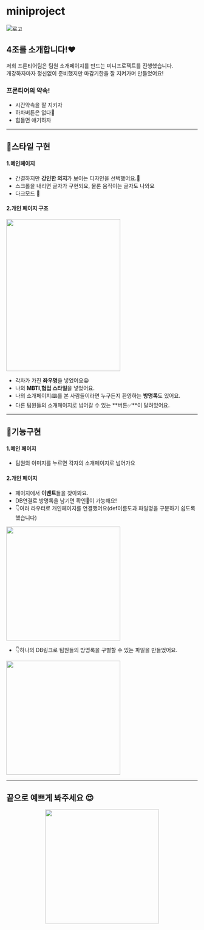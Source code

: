 # miniproject
![로고](https://user-images.githubusercontent.com/111356420/199695663-8b088c97-5ad1-461f-87f6-cda888c13b27.jpg)
## 4조를 소개합니다!❤

저희 프론티어팀은 팀원 소개페이지를 만드는 미니프로젝트를 진행했습니다.<br>
개강하자마자 정신없이 준비했지만 마감기한을 잘 지켜가며 만들었어요!

### 프론티어의 약속!
  + 시간약속을 잘 지키자
  + 하차버튼은 없다💨
  + 힘들면 얘기하자 
  
  --------
 ## 💎스타일 구현
   #### 1.메인페이지
   - 간결하지만 **강인한 의지**가 보이는 디자인을 선택했어요.💪
   - 스크롤을 내리면 글자가 구현되요, 물론 움직이는 글자도 나와요
   - 다크모드 🌉
   
   #### 2.개인 페이지 구조
   <img src="https://user-images.githubusercontent.com/111356420/199701904-ff899858-4728-4322-a5e2-eed3c504c40a.png" width="300" height="400">
  
   + 각자가 가진 **좌우명**을 넣었어요😀
   + 나의 **MBTI**,**협업 스타일**을 넣었어요.
   + 나의 소개페이지🕮를 본 사람들이라면 누구든지 환영하는 **방명록**도 있어요.
   + 다른 팀원들의 소개페이지로 넘어갈 수 있는 **버튼✅**이 달려있어요.
  
  ------------
 ## 🏁기능구현
  #### 1.메인 페이지
  + 팀원의 이미지를 누르면 각자의 소개페이지로 넘어가요
  #### 2.개인 페이지
  + 페이지에서 **이벤트**들을 찾아봐요.
  + DB연결로 방명록을 남기면 확인👀이 가능해요!
  + 👇여러 라우터로 개인페이지를 연결했어요(def이름도과 파일명을 구분하기 쉽도록 했습니다)
  
<img src="https://user-images.githubusercontent.com/111356420/199708449-2e594963-f77a-4401-b01d-2fb95a26eb15.png" width=300>
  
  + 👇하나의 DB링크로 팀원들의 방명록을 구별할 수 있는 파일을 만들었어요.
<img src="https://user-images.githubusercontent.com/111356420/199709698-5387ba6f-d3a3-4056-9d4c-1024f31525d0.png" width=300>

--------------------

## 끝으로 예쁘게 봐주세요 😍


<p align="center"><img src="https://user-images.githubusercontent.com/111356420/199711133-d72a1222-faab-492c-9bc9-f88154f78138.png" width=300></p>


 
